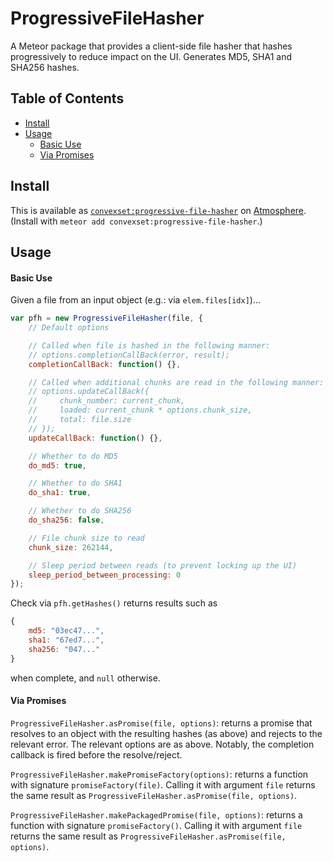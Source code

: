 # ProgressiveFileHasher

A Meteor package that provides a client-side file hasher that hashes progressively to reduce impact on the UI. Generates MD5, SHA1 and SHA256 hashes.

## Table of Contents

<!-- START doctoc generated TOC please keep comment here to allow auto update -->
<!-- DON'T EDIT THIS SECTION, INSTEAD RE-RUN doctoc TO UPDATE -->


- [Install](#install)
- [Usage](#usage)
    - [Basic Use](#basic-use)
    - [Via Promises](#via-promises)

<!-- END doctoc generated TOC please keep comment here to allow auto update -->

## Install

This is available as [`convexset:progressive-file-hasher`](https://atmospherejs.com/convexset/progressive-file-hasher) on [Atmosphere](https://atmospherejs.com/). (Install with `meteor add convexset:progressive-file-hasher`.)

## Usage

#### Basic Use

Given a file from an input object (e.g.: via `elem.files[idx]`)...

```javascript
var pfh = new ProgressiveFileHasher(file, {
	// Default options

	// Called when file is hashed in the following manner:
	// options.completionCallBack(error, result);
	completionCallBack: function() {},

	// Called when additional chunks are read in the following manner:
	// options.updateCallBack({
	//     chunk_number: current_chunk,
	//     loaded: current_chunk * options.chunk_size,
	//     total: file.size
	// });
	updateCallBack: function() {},

	// Whether to do MD5
	do_md5: true,

	// Whether to do SHA1
	do_sha1: true,

	// Whether to do SHA256
	do_sha256: false,

	// File chunk size to read
	chunk_size: 262144,

	// Sleep period between reads (to prevent locking up the UI)
	sleep_period_between_processing: 0
});
```

Check via `pfh.getHashes()` returns results such as
```javascript
{
    md5: "03ec47...",
    sha1: "67ed7...",
    sha256: "047..."
}
```
when complete, and `null` otherwise.


#### Via Promises

`ProgressiveFileHasher.asPromise(file, options)`: returns a promise that resolves to an object with the resulting hashes (as above) and rejects to the relevant error. The relevant options are as above. Notably, the completion callback is fired before the resolve/reject.

`ProgressiveFileHasher.makePromiseFactory(options)`: returns a function with signature `promiseFactory(file)`. Calling it with argument `file` returns the same result as `ProgressiveFileHasher.asPromise(file, options)`.

`ProgressiveFileHasher.makePackagedPromise(file, options)`: returns a function with signature `promiseFactory()`. Calling it with argument `file` returns the same result as `ProgressiveFileHasher.asPromise(file, options)`.



